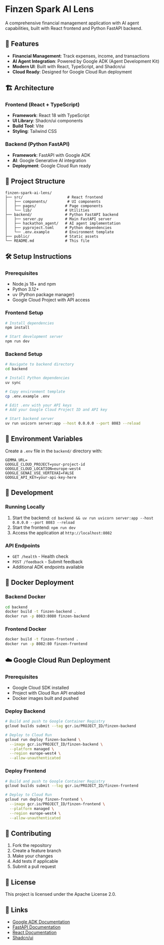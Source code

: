 # Finzen Spark AI Lens

A comprehensive financial management application with AI agent capabilities, built with React frontend and Python FastAPI backend.

## 🚀 Features

- **Financial Management**: Track expenses, income, and transactions
- **AI Agent Integration**: Powered by Google ADK (Agent Development Kit)
- **Modern UI**: Built with React, TypeScript, and Shadcn/ui
- **Cloud Ready**: Designed for Google Cloud Run deployment

## 🏗️ Architecture

### Frontend (React + TypeScript)
- **Framework**: React 18 with TypeScript
- **UI Library**: Shadcn/ui components
- **Build Tool**: Vite
- **Styling**: Tailwind CSS

### Backend (Python FastAPI)
- **Framework**: FastAPI with Google ADK
- **AI**: Google Generative AI integration
- **Deployment**: Google Cloud Run ready

## 📁 Project Structure

```
finzen-spark-ai-lens/
├── src/                    # React frontend
│   ├── components/         # UI components
│   ├── pages/             # Page components
│   └── lib/               # Utilities
├── backend/               # Python FastAPI backend
│   ├── server.py          # Main FastAPI server
│   ├── hackathon_agent/   # AI agent implementation
│   ├── pyproject.toml     # Python dependencies
│   └── .env.example       # Environment template
├── public/                # Static assets
└── README.md              # This file
```

## 🛠️ Setup Instructions

### Prerequisites
- Node.js 18+ and npm
- Python 3.12+
- uv (Python package manager)
- Google Cloud Project with API access

### Frontend Setup
```bash
# Install dependencies
npm install

# Start development server
npm run dev
```

### Backend Setup
```bash
# Navigate to backend directory
cd backend

# Install Python dependencies
uv sync

# Copy environment template
cp .env.example .env

# Edit .env with your API keys
# Add your Google Cloud Project ID and API key

# Start backend server
uv run uvicorn server:app --host 0.0.0.0 --port 8083 --reload
```

## 🔧 Environment Variables

Create a `.env` file in the `backend/` directory with:

```env
GEMMA_URL=
GOOGLE_CLOUD_PROJECT=your-project-id
GOOGLE_CLOUD_LOCATION=europe-west4
GOOGLE_GENAI_USE_VERTEXAI=FALSE
GOOGLE_API_KEY=your-api-key-here
```

## 🚀 Development

### Running Locally
1. Start the backend: `cd backend && uv run uvicorn server:app --host 0.0.0.0 --port 8083 --reload`
2. Start the frontend: `npm run dev`
3. Access the application at `http://localhost:8082`

### API Endpoints
- `GET /health` - Health check
- `POST /feedback` - Submit feedback
- Additional ADK endpoints available

## 🐳 Docker Deployment

### Backend Docker
```bash
cd backend
docker build -t finzen-backend .
docker run -p 8083:8080 finzen-backend
```

### Frontend Docker
```bash
docker build -t finzen-frontend .
docker run -p 8082:80 finzen-frontend
```

## ☁️ Google Cloud Run Deployment

### Prerequisites
- Google Cloud SDK installed
- Project with Cloud Run API enabled
- Docker images built and pushed

### Deploy Backend
```bash
# Build and push to Google Container Registry
gcloud builds submit --tag gcr.io/PROJECT_ID/finzen-backend

# Deploy to Cloud Run
gcloud run deploy finzen-backend \
  --image gcr.io/PROJECT_ID/finzen-backend \
  --platform managed \
  --region europe-west4 \
  --allow-unauthenticated
```

### Deploy Frontend
```bash
# Build and push to Google Container Registry
gcloud builds submit --tag gcr.io/PROJECT_ID/finzen-frontend

# Deploy to Cloud Run
gcloud run deploy finzen-frontend \
  --image gcr.io/PROJECT_ID/finzen-frontend \
  --platform managed \
  --region europe-west4 \
  --allow-unauthenticated
```

## 🤝 Contributing

1. Fork the repository
2. Create a feature branch
3. Make your changes
4. Add tests if applicable
5. Submit a pull request

## 📄 License

This project is licensed under the Apache License 2.0.

## 🔗 Links

- [Google ADK Documentation](https://github.com/google/adk)
- [FastAPI Documentation](https://fastapi.tiangolo.com/)
- [React Documentation](https://react.dev/)
- [Shadcn/ui](https://ui.shadcn.com/)
